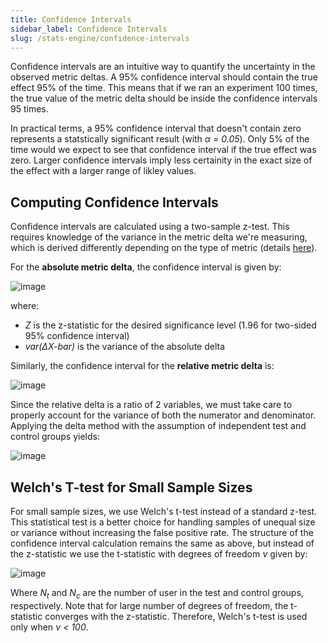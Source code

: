 ```yaml
---
title: Confidence Intervals
sidebar_label: Confidence Intervals
slug: /stats-engine/confidence-intervals
---
```


Confidence intervals are an intuitive way to quantify the uncertainty in the observed metric deltas.  A 95% confidence interval should contain the true effect 95% of the time.  This means that if we ran an experiment 100 times, the true value of the metric delta should be inside the confidence intervals 95 times.  

In practical terms, a 95% confidence interval that doesn't contain zero represents a statstically significant result (with *&alpha; = 0.05*). Only 5% of the time would we expect to see that confidence interval if the true effect was zero.  Larger confidence intervals imply less certainity in the exact size of the effect with a larger range of likley values.  

## Computing Confidence Intervals

Confidence intervals are calculated using a two-sample z-test.  This requires knowledge of the variance in the metric delta we're measuring, which is derived differently depending on the type of metric (details [here](https://docs.statsig.com/stats-engine/variance)).    

For the **absolute metric delta**, the confidence interval is given by:

![image](https://user-images.githubusercontent.com/90343952/167956443-c0ac7088-4c15-4180-a942-d16e52895e3c.png)

where: 
* *Z* is the z-statistic for the desired significance level (1.96 for two-sided 95% confidence interval)
* *var(&Delta;X-bar)* is the variance of the absolute delta

Similarly, the confidence interval for the **relative metric delta** is:

![image](https://user-images.githubusercontent.com/90343952/167956640-ecad04ad-18d5-4231-a031-b3ca0d90460a.png)

Since the relative delta is a ratio of 2 variables, we must take care to properly account for the variance of both the numerator and denominator.  Applying the delta method with the assumption of independent test and control groups yields:

![image](https://user-images.githubusercontent.com/90343952/167956897-915afe53-e6b9-47dc-8a07-dcbe499cfe27.png)


## Welch's T-test for Small Sample Sizes

For small sample sizes, we use Welch's t-test instead of a standard z-test.  This statistical test is a better choice for handling samples of unequal size or variance without increasing the false positive rate.  The structure of the confidence interval calculation remains the same as above, but instead of the z-statistic we use the t-statistic with degrees of freedom *&nu;* given by:

![image](https://user-images.githubusercontent.com/90343952/167957056-c661b667-fca7-48de-9064-e007c9d40825.png)

Where *N<sub>t</sub>* and *N<sub>c</sub>* are the number of user in the test and control groups, respectively.  Note that for large number of degrees of freedom, the t-statistic converges with the z-statistic.  Therefore, Welch's t-test is used only when *&nu; < 100*.
